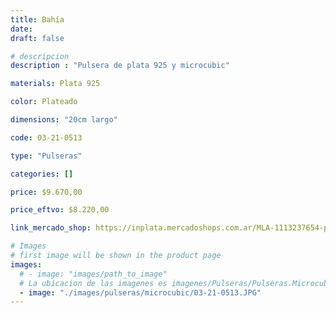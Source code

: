 ```yaml
---
title: Bahía
date: 
draft: false

# descripcion
description : "Pulsera de plata 925 y microcubic"

materials: Plata 925

color: Plateado

dimensions: "20cm largo"

code: 03-21-0513

type: "Pulseras"

categories: []

price: $9.670,00

price_eftvo: $8.220,00

link_mercado_shop: https://inplata.mercadoshops.com.ar/MLA-1113237654-pulsera-de-platabahía-_JM

# Images
# first image will be shown in the product page
images:
  # - image: "images/path_to_image"
  # La ubicacion de las imagenes es imagenes/Pulseras/Pulseras.Microcubic/03-21-0513-bahia
  - image: "./images/pulseras/microcubic/03-21-0513.JPG"
---
```

